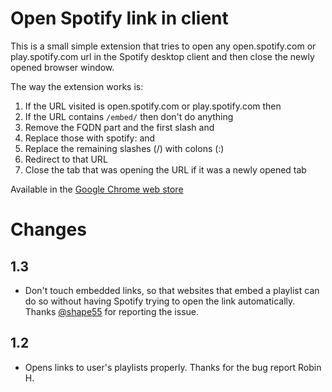Open Spotify link in client
===========================

This is a small simple extension that tries to open any
open.spotify.com or play.spotify.com url in the Spotify desktop client
and then close the newly opened browser window.

The way the extension works is:

1. If the URL visited is open.spotify.com or play.spotify.com then
2. If the URL contains `/embed/` then don't do anything
3. Remove the FQDN part and the first slash and
4. Replace those with spotify: and
5. Replace the remaining slashes (/) with colons (:)
6. Redirect to that URL
7. Close the tab that was opening the URL if it was a newly opened tab

Available in the [Google Chrome web store][store-url]

# Changes
## 1.3
* Don't touch embedded links, so that websites that embed a playlist
  can do so without having Spotify trying to open the link automatically.
  Thanks [@shape55] for reporting the issue.

[@shape55]: https://github.com/shape55
## 1.2
* Opens links to user's playlists properly. Thanks for the bug report Robin H.

[store-url]: https://chrome.google.com/webstore/detail/open-in-spotify-client/okkdbmdhpgmajopdpmflkldkemcldnjd
